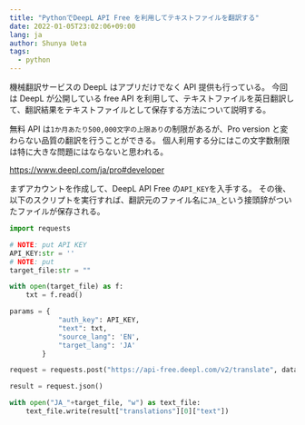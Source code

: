 ```yaml
---
title: "PythonでDeepL API Free を利用してテキストファイルを翻訳する"
date: 2022-01-05T23:02:06+09:00
lang: ja
author: Shunya Ueta
tags:
  - python
---
```


機械翻訳サービスの DeepL はアプリだけでなく API 提供も行っている。
今回は DeepL が公開している free API を利用して、テキストファイルを英日翻訳して、翻訳結果をテキストファイルとして保存する方法について説明する。

無料 API は`1か月あたり500,000文字の上限あり`の制限があるが、Pro version と変わらない品質の翻訳を行うことができる。
個人利用する分にはこの文字数制限は特に大きな問題にはならないと思われる。

https://www.deepl.com/ja/pro#developer

まずアカウントを作成して、DeepL API Free の`API_KEY`を入手する。
その後、以下のスクリプトを実行すれば、翻訳元のファイル名に`JA_`という接頭辞がついたファイルが保存される。

```python
import requests

# NOTE: put API KEY
API_KEY:str = ''
# NOTE: put
target_file:str = ""

with open(target_file) as f:
    txt = f.read()

params = {
            "auth_key": API_KEY,
            "text": txt,
            "source_lang": 'EN',
            "target_lang": 'JA'
        }

request = requests.post("https://api-free.deepl.com/v2/translate", data=params)

result = request.json()

with open("JA_"+target_file, "w") as text_file:
    text_file.write(result["translations"][0]["text"])
```
